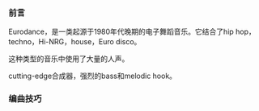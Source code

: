### 前言

Eurodance，是一类起源于1980年代晚期的电子舞蹈音乐。它结合了hip hop，techno，Hi-NRG，house，Euro disco。

这种类型的音乐中使用了大量的人声。

cutting-edge合成器，强烈的bass和melodic hook。


### 编曲技巧
